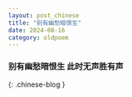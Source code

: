 ```yaml
---
layout: post_chinese
title: "别有幽愁暗恨生"
date: 2024-08-16
category: oldpoem
---
```


### 别有幽愁暗恨生 此时无声胜有声
{: .chinese-blog }

